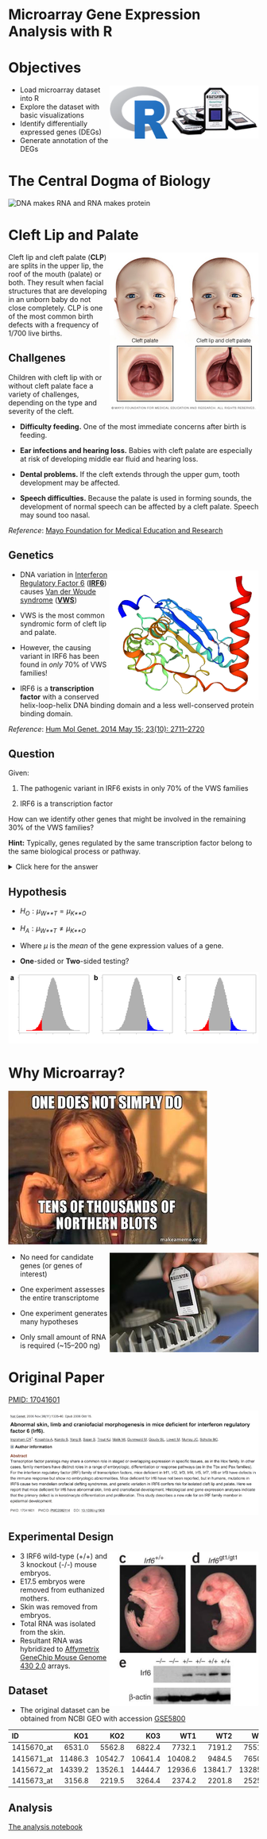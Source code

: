 Microarray Gene Expression Analysis with R
================

# Objectives

<img align="right" src="images/title.png" width="300px" title="Microarray Analysis with R">

-   Load microarray dataset into R
-   Explore the dataset with basic visualizations
-   Identify differentially expressed genes (DEGs)
-   Generate annotation of the DEGs

# The Central Dogma of Biology

![DNA makes RNA and RNA makes
protein](https://raw.githubusercontent.com/ahmedmoustafa/Notebooks/master/Irf6/images/dogma.png "The Central Dogma of Biology")

# Cleft Lip and Palate

<img style="float: right;" src="images/cleft.jpg" width="300px" title="Cleft Lip and Palate">

Cleft lip and cleft palate (**CLP**) are splits in the upper lip, the
roof of the mouth (palate) or both. They result when facial structures
that are developing in an unborn baby do not close completely. CLP is
one of the most common birth defects with a frequency of 1/700 live
births.

## Challgenes

Children with cleft lip with or without cleft palate face a variety of
challenges, depending on the type and severity of the cleft.

-   **Difficulty feeding.** One of the most immediate concerns after
    birth is feeding.

-   **Ear infections and hearing loss.** Babies with cleft palate are
    especially at risk of developing middle ear fluid and hearing loss.

-   **Dental problems.** If the cleft extends through the upper gum,
    tooth development may be affected.

-   **Speech difficulties.** Because the palate is used in forming
    sounds, the development of normal speech can be affected by a cleft
    palate. Speech may sound too nasal.

*Reference*: [Mayo Foundation for Medical Education and
Research](https://www.mayoclinic.org/diseases-conditions/cleft-palate/symptoms-causes/syc-20370985)

## Genetics

<a href="https://swissmodel.expasy.org/repository/uniprot/O14896" title="SWISS-MODEL Protein Structure of IRF6"><img align="right" src="images/structure.png" width="300px" title="SWISS-MODEL Protein Structure of IRF6"></a>

-   DNA variation in [Interferon Regulatory Factor
    6](https://en.wikipedia.org/wiki/IRF6)
    ([**IRF6**](https://en.wikipedia.org/wiki/IRF6)) causes [Van der
    Woude
    syndrome](https://en.wikipedia.org/wiki/Van_der_Woude_syndrome)
    ([**VWS**](https://en.wikipedia.org/wiki/Van_der_Woude_syndrome))

-   VWS is the most common syndromic form of cleft lip and palate.

-   However, the causing variant in IRF6 has been found in *only* 70% of
    VWS families!

-   IRF6 is a **transcription factor** with a conserved helix-loop-helix
    DNA binding domain and a less well-conserved protein binding domain.

*Reference*: [Hum Mol Genet. 2014 May 15; 23(10):
2711–2720](http://doi.org/10.1093/hmg/ddt664)

## Question

Given:

1.  The pathogenic variant in IRF6 exists in only 70% of the VWS
    families

2.  IRF6 is a transcription factor

How can we identify other genes that might be involved in the remaining
30% of the VWS families?

**Hint:** Typically, genes regulated by the same transcription factor
belong to the same biological process or pathway.

<details>
<summary>
Click here for the answer
</summary>
By comparing the gene expression patterns between wild-type (functional)
**Irf6** and knockout (non-functional) **Irf6**, it will be possible to
identify genes that are regulated (targeted) by **Irf6**.
</details>

## Hypothesis

-   *H*<sub>*O*</sub> : *μ*<sub>*W**T*</sub> = *μ*<sub>*K**O*</sub>

-   *H*<sub>*A*</sub> : *μ*<sub>*W**T*</sub> ≠ *μ*<sub>*K**O*</sub>

-   Where *μ* is the *mean* of the gene expression values of a gene.

-   **One**-sided or **Two**-sided testing?

![](README_files/figure-gfm/sides-1.png)<!-- -->

# Why Microarray?

![](images/one-does-not-simply.jpg)

<img align="right" src="images/chip.jpg" width="300px" title="Microarray Chip">

-   No need for candidate genes (or genes of interest)

-   One experiment assesses the entire transcriptome

-   One experiment generates many hypotheses

-   Only small amount of RNA is required (\~15–200 ng)

# Original Paper

[PMID: 17041601](https://pubmed.ncbi.nlm.nih.gov/17041601/)

![PMID: 17041601](images/pmid17041601.png)

## Experimental Design

<img align="right" src="images/mice.png" width="300px" title="Mice Phenotypes">

-   3 IRF6 wild-type (+/+) and 3 knockout (-/-) mouse embryos.
-   E17.5 embryos were removed from euthanized mothers.
-   Skin was removed from embryos.
-   Total RNA was isolated from the skin.
-   Resultant RNA was hybridized to [Affymetrix GeneChip Mouse Genome
    430
    2.0](https://www.thermofisher.com/order/catalog/product/900497#/900497)
    arrays.

## Dataset

-   The original dataset can be obtained from NCBI GEO with accession
    [GSE5800](https://www.ncbi.nlm.nih.gov/geo/query/acc.cgi?acc=GSE5800)

| ID          |     KO1 |     KO2 |     KO3 |     WT1 |     WT2 |     WT3 |
|:------------|--------:|--------:|--------:|--------:|--------:|--------:|
| 1415670\_at |  6531.0 |  5562.8 |  6822.4 |  7732.1 |  7191.2 |  7551.9 |
| 1415671\_at | 11486.3 | 10542.7 | 10641.4 | 10408.2 |  9484.5 |  7650.2 |
| 1415672\_at | 14339.2 | 13526.1 | 14444.7 | 12936.6 | 13841.7 | 13285.7 |
| 1415673\_at |  3156.8 |  2219.5 |  3264.4 |  2374.2 |  2201.8 |  2525.3 |

## Analysis

[The analysis
notebook](https://github.com/ahmedmoustafa/Notebooks/blob/master/Irf6/Irf6.md)
